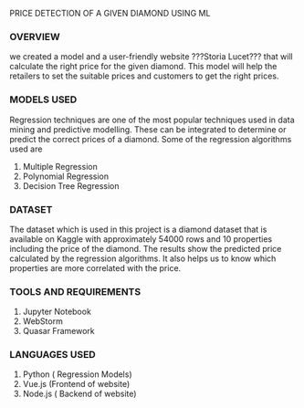 PRICE DETECTION OF A GIVEN DIAMOND USING ML

### OVERVIEW
we created a model and a user-friendly website ???Storia Lucet??? that will calculate the right price for the given diamond. This model will help the retailers to set the suitable prices and customers to get the right prices.

### MODELS USED
Regression techniques are one of the most popular techniques used in data mining and predictive modelling. These can be integrated to determine or predict the correct prices of a diamond. Some of the regression algorithms used are
1) Multiple Regression
2) Polynomial Regression
3) Decision Tree Regression

### DATASET
The dataset which is used in this project is a diamond dataset that is available on Kaggle with approximately 54000 rows and 10 properties including the price of the diamond. The results show the predicted price calculated by the regression algorithms. It also helps us to know which properties are more correlated with the price.

### TOOLS AND REQUIREMENTS
1) Jupyter Notebook
2) WebStorm
3) Quasar Framework

### LANGUAGES USED
1) Python ( Regression Models)
2) Vue.js (Frontend of website)
3) Node.js ( Backend of website)

